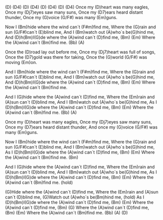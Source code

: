 (D) (D4) (D) (D4) (D) (D4) (D) (D4)
Once my (D)heart was many eagles,
Once my (Dj7)eyes saw many suns,
Once my (D7)ears heard distant thunder,
Once my (G)voice (G/F#) was many (Em)guns.

Now I (Bm)hide where the wind can´t (F#m)find me,
Where the (G)rain and sun (G/F#)can´t (E)blind me,
And I (Bm)watch out (A)who´s be(G)hind me,
And (D)h(Bm)I(G)de where the (A)wind can´t (D)find me, (Bm) (Em)
Where the (A)wind can´t (Bm)find me. (Bb) (A)

Once the (D)road lay out before me,
Once my (Dj7)heart was full of songs,
Once the (D7)gold was there for taking,
Once the (G)world (G/F#) was moving (Em)on.

And I (Bm)hide where the wind can´t (F#m)find me,
Where the (G)rain and sun (G/F#)can´t (E)blind me,
And I (Bm)watch out (A)who´s be(G)hind me,
And (D)h(Bm)I(G)de where the (A)wind can´t (D)find me, (Bm) (Em)
Where the (A)wind can´t (Bm)find me.

And I (G)hide where the (A)wind can´t (D)find me,
Where the (Em)rain and (A)sun can´t (D)blind me,
And I (Bm)watch out (A)who´s be(G)hind me,
As I (D)h(Bm)I(G)de where the (A)wind can´t (D)find me, (Bm) (Em)
Where the (A)wind can´t (Bm)find me. (Bb) (A)

Once my (D)heart was many eagles,
Once my (Dj7)eyes saw many suns,
Once my (D7)ears heard distant thunder,
And once my (G)voice (G/F#) was many (Em)guns.

Now I (Bm)hide where the wind can´t (F#m)find me,
Where the (G)rain and sun (G/F#)can´t (E)blind me,
And I (Bm)watch out (A)who´s be(G)hind me,
As I (D)h(Bm)I(G)de where the (A)wind can´t (D)find me, (Bm) (Em)
Where the (A)wind can´t (Bm)find me. (Bm)

And I (G)hide where the (A)wind can´t (D)find me,
Where the (Em)rain and (A)sun can´t (D)blind me,
And I (Bm)watch out (A)who´s be(G)hind me,
As I (D)h(Bm)I(G)de where the (A)wind can´t (D)find me, (Bm) (Em)
Where the (A)wind can´t (Bm)find me. (hold)

(G)Hide where the (A)wind can´t (D)find me,
Where the (Em)rain and (A)sun can´t (D)blind me,
(G)Watch out (A)who´s be(Bm)hind me, (hold)
As I (D)h(Bm)I(G)de where the (A)wind can´t (D)find me, (Bm) (Em)
Where the (A)wind can´t (D)find me, (Bm) (G)
Where the (A)wind can´t (D)find me, (Bm) (Em)
Where the (A)wind can´t (Bm)find me. (Bb) (A) (D)
